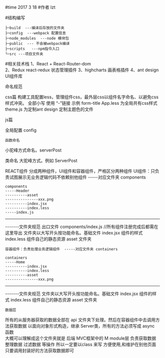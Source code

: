 #time 2017 3 18 
#作者 lzt

#结构编写
```
├─build	 ---编译后存放的文件夹
├─config  ---webpack 配置信息
├─node_modules  ---node 模块包
├─public  --- 不会被webpack编译
├─scripts	---npm指令入口
└─src ---项目文件夹
```

#相关技术栈
1、React  + React-Router-dom  
2、Redux   react-redux 状态管理插件
3、highcharts 画表格插件
4、ant design UI组件库

命名规范

css篇
    构建工具配置less，管理组件css，最外层css以组件名字命名、以避免css样式冲突。
    全部小写 使用 “-”链接 示例    form-title 
    App.less 为全局共有css样式
    theme.js 为定制ant design 定制主题色的文件 

js篇

   全局配置
config

    函数命名
小驼峰方式命名。serverPost

   类命名
大驼峰方式。例如 ServerPost

   REACT组件
分成两种组件，UI组件和容器组件，严格区分两种组件
UI组件：只负责试图展示无业务逻辑代码不依赖别他组件 -----对应文件夹 components

```
components
-----Header
----------asset
---------------xxx.png
----------index.jsx
----------index.less
-----index.js
```
_______________________________________________________
-------文件夹规范
出口文件 components/index.js //所有组件注册完成后都需在这里导出
文件夹以大写开头按功能命名。基础文件  index.jsx
组件的样式 index.less
组件自己的静态资源 asset 文件夹

    容器组件：负责处理业务逻辑组件  -----对应文件夹 containers

```
containers
-----Home
----------index.jsx
----------index.less
----------asset
---------------xxx.png
```
_______________________________________________________

-------文件夹规范
文件夹以大写开头按功能命名。基础文件  index.jsx
组件的样式 index.less
组件自己的静态资源 asset 文件夹

 
    数据层
所有的从服务器获取的数据全部在 api 文件夹下处理。然后在容器组件中去调用方法获取数据
以面向对象形式构造，继承 Server类，所有的方法必须写成  async 函数  
大概可以理解成这个文件夹就是 后端 MVC框架中的 M module层 负责获取数据 整理数据 过滤数据 等操作 所以一定要以class 来写 方便使用,和维护在别他页面只要调用封装好的方法获取数据即可